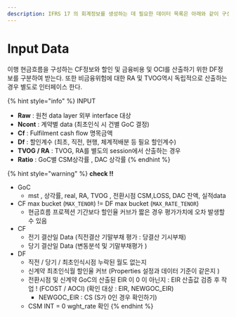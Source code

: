 ```yaml
---
description: IFRS 17 의 회계정보를 생성하는 데 필요한 데이터 목록은 아래와 같이 구성됨.
---
```


# Input Data

이행 현금흐름을 구성하는 CF정보와 할인 및 금융비용 및 OCI를 산출하기 위한 DF정보를 구분하여 받는다. 또한 비금융위험에 대한 RA 및 TVOG역시 독립적으로 산출하는 경우 별도로 인터페이스 한다.&#x20;

{% hint style="info" %}
INPUT&#x20;

* **Raw**  &#x20;: 원천 data layer 외부 interface 대상&#x20;
* **Ncont**  &#x20;: 계약별 data (최초인식 시 건별 GoC 결정)
* **Cf** : Fulfilment cash flow 명목금액&#x20;
* **Df** : 할인계수 (최초, 직전, 현행, 체계적배분 등 필요 할인계수)
* **TVOG / RA** : TVOG, RA를 별도의 session에서 산출하는 경우&#x20;
* **Ratio**  &#x20;: GoC별 CSM상각률 , DAC 상각률
{% endhint %}

{% hint style="warning" %}
**check !!**&#x20;

* GoC
  * mst , 상각률, real, RA, TVOG , 전환시점 CSM,LOSS, DAC 잔액, 실적data
* CF max bucket (`MAX_TENOR`) != DF max bucket (`MAX_RATE_TENOR`)&#x20;
  * 현금흐름 프로젝션 기간보다 할인율 커브가 짧은 경우 평가가치에 오차 발생할 수 있음&#x20;
* CF
  * 전기 결산일 Data (직전결산 기말부채 평가 : 당결산 기시부채)
  * 당기 결산일 Data (변동분석 및 기말부채평가 )
* DF
  * 직전 / 당기 / 최초인식시점 누락된 월도 없는지&#x20;
  * 신계약 최초인식월 할인율 커브 (Properties 설정과 데이터 기준이 같은지 )
  * 전환시점 및 신계약 GoC의 산출된  EIR 이 0 이 아닌지 : EIR 산출값 검증 후 작업 !  (FCOST / AOCI) (확인 대상 : EIR, NEWGOC\_EIR)
    * NEWGOC\_EIR : CS (S가 0인 경우 확인하기)
  * &#x20;CSM INT = 0 wght\_rate 확인
{% endhint %}



